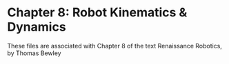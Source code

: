 # Chapter 8: Robot Kinematics & Dynamics
These files are associated with Chapter 8 of the text Renaissance Robotics, by Thomas Bewley
